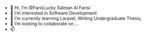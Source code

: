 - 👋 Hi, I’m @FarisLucky Salman Al Farisi
- 👀 I’m interested in Software Development
- 🌱 I’m currently learning Laravel, Writing Undergraduate Thesis,
- 💞️ I’m looking to collaborate on ...
- 📫 

<!---
FarisLucky/FarisLucky is a ✨ special ✨ repository because its `README.md` (this file) appears on your GitHub profile.
You can click the Preview link to take a look at your changes.
--->
